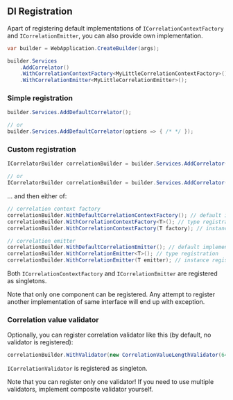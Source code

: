 ## DI Registration

Apart of registering default implementations of `ICorrelationContextFactory` and `ICorrelationEmitter`, you can
also provide own implementation.

```csharp
var builder = WebApplication.CreateBuilder(args);

builder.Services
    .AddCorrelator()
    .WithCorrelationContextFactory<MyLittleCorrelationContextFactory>()
    .WithCorrelationEmitter<MyLittleCorrelationEmitter>();
```

### Simple registration

```csharp
builder.Services.AddDefaultCorrelator();

// or
builder.Services.AddDefaultCorrelator(options => { /* */ });
```

### Custom registration

```csharp
ICorrelatorBuilder correlationBuilder = builder.Services.AddCorrelator();

// or
ICorrelatorBuilder correlationBuilder = builder.Services.AddCorrelator(options => { /* */ });
```

... and then either of:
```csharp
// correlation context factory
correlationBuilder.WithDefaultCorrelationContextFactory(); // default implementation
correlationBuilder.WithCorrelationContextFactory<T>(); // type registration
correlationBuilder.WithCorrelationContextFactory(T factory); // instance registration

// correlation emitter
correlationBuilder.WithDefaultCorrelationEmitter(); // default implementation
correlationBuilder.WithCorrelationEmitter<T>(); // type registration
correlationBuilder.WithCorrelationEmitter(T emitter); // instance registration
```

Both `ICorrelationContextFactory` and `ICorrelationEmitter` are registered as singletons.

Note that only one component can be registered. Any attempt to register another implementation of same interface will
end up with exception.

### Correlation value validator

Optionally, you can register correlation validator like this (by default, no validator is registered):

```csharp
correlationBuilder.WithValidator(new CorrelationValueLengthValidator(64));
```

`ICorrelationValidator` is registered as singleton.

Note that you can register only one validator! If you need to use multiple validators, implement composite validator
yourself.

